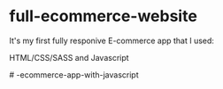# full-ecommerce-website


<p> It's my first fully responive E-commerce app that I used:</p>

<p>HTML/CSS/SASS and Javascript</p>


<img src="images/logo/full.gif" alt=""># -ecommerce-app-with-javascript
